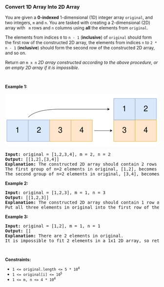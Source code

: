 
<h3>Convert 1D Array Into 2D Array</h3>
<div><p>You are given a <strong>0-indexed</strong> 1-dimensional (1D) integer array <code>original</code>, and two integers, <code>m</code> and <code>n</code>. You are tasked with creating a 2-dimensional (2D) array with <code> m</code> rows and <code>n</code> columns using <strong>all</strong> the elements from <code>original</code>.</p>
<p>The elements from indices <code>0</code> to <code>n - 1</code> (<strong>inclusive</strong>) of <code>original</code> should form the first row of the constructed 2D array, the elements from indices <code>n</code> to <code>2 * n - 1</code> (<strong>inclusive</strong>) should form the second row of the constructed 2D array, and so on.</p>
<p>Return <em>an </em><code>m x n</code><em> 2D array constructed according to the above procedure, or an empty 2D array if it is impossible</em>.</p>
<p> </p>
<p><strong>Example 1:</strong></p>
<img src="assets/7355a3fa2b294a5e9e9a0a1b4fa6ee1e.png" style="width: 500px; height: 174px;"/>
<pre><strong>Input:</strong> original = [1,2,3,4], m = 2, n = 2
<strong>Output:</strong> [[1,2],[3,4]]
<strong>Explanation:</strong> The constructed 2D array should contain 2 rows and 2 columns.
The first group of n=2 elements in original, [1,2], becomes the first row in the constructed 2D array.
The second group of n=2 elements in original, [3,4], becomes the second row in the constructed 2D array.
</pre>
<p><strong>Example 2:</strong></p>
<pre><strong>Input:</strong> original = [1,2,3], m = 1, n = 3
<strong>Output:</strong> [[1,2,3]]
<strong>Explanation:</strong> The constructed 2D array should contain 1 row and 3 columns.
Put all three elements in original into the first row of the constructed 2D array.
</pre>
<p><strong>Example 3:</strong></p>
<pre><strong>Input:</strong> original = [1,2], m = 1, n = 1
<strong>Output:</strong> []
<strong>Explanation:</strong> There are 2 elements in original.
It is impossible to fit 2 elements in a 1x1 2D array, so return an empty 2D array.
</pre>
<p> </p>
<p><strong>Constraints:</strong></p>
<ul>
<li><code>1 &lt;= original.length &lt;= 5 * 10<sup>4</sup></code></li>
<li><code>1 &lt;= original[i] &lt;= 10<sup>5</sup></code></li>
<li><code>1 &lt;= m, n &lt;= 4 * 10<sup>4</sup></code></li>
</ul>
</div>
